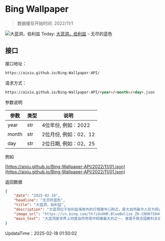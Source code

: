 # Bing Wallpaper

> 数据缓存开始时间: 2022/11/1

![大蓝洞，伯利兹](https://cn.bing.com/th?id=OHR.BlueBelize_ZH-CN9875040666_1920x1080.webp)
Today: [大蓝洞，伯利兹](https://cn.bing.com/th?id=OHR.BlueBelize_ZH-CN9875040666_1920x1080.webp) - 无尽的蓝色

## 接口

接口地址：

```html
https://aixiu.github.io/Bing-Wallpaper-API/
```

请求方式：

```html
https://aixiu.github.io/Bing-Wallpaper-API/<year>/<month>/<day>.json
```

参数说明

| 参数 | 类型 | 说明 |
| - | - | - |
| year | str | 4位年份, 例如：2022 |
| month | str | 2位月份, 例如：02、12 |
| day | str | 2位日期, 例如：02、25 |

例如

[https://aixiu.github.io/Bing-Wallpaper-API/2022/11/01.json](https://aixiu.github.io/Bing-Wallpaper-API/2022/11/01.json)

返回数据

```json
{
    "date": "2025-02-18",
    "headline": "无尽的蓝色",
    "title": "大蓝洞，伯利兹",
    "description": "大蓝洞位于伯利兹海岸外的灯塔礁中心附近，是大自然最令人叹为观止的杰作之一。这个巨大的海洋天坑直径1043英尺，深407英尺，形成于上一次冰河时期。当时，一座多孔疏松的石灰岩穹顶因重力与地震等作用坍塌，巧合地形成一个圆形竖井。随着冰雪消融、海平面升高，海水倒灌入竖井，最终形成这一引人注目的奇特景观。",
    "image_url": "https://cn.bing.com/th?id=OHR.BlueBelize_ZH-CN9875040666_1920x1080.webp",
    "main_text": "大蓝洞是世界上同类自然奇观中规模最大的之一，隶属于联合国教科文组织列为世界遗产的大堡礁保护系统"
}
```

UpdataTime：2025-02-18 01:50:02
